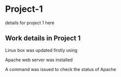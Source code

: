 # Project-1
details for project 1 here

## Work details in Project 1

Linux box was updated firstly using

Apache web server was installed

A command was issued to check the status of Apache